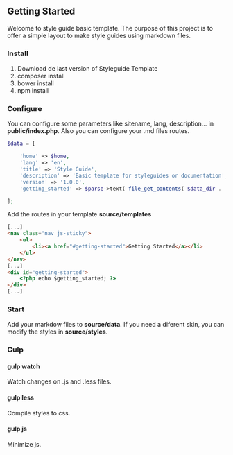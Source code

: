## Getting Started
Welcome to style guide basic template. The purpose of this project is to offer a simple layout to make style guides using markdown files.

### Install
1. Download de last version of Styleguide Template
2. composer install
3. bower install
4. npm install

### Configure
You can configure some parameters like sitename, lang, description... in **public/index.php**. Also you can configure your .md files routes.

```php
$data = [

    'home' => $home,
    'lang' => 'en',
    'title' => 'Style Guide',
    'description' => 'Basic template for styleguides or documentation',
    'version' => '1.0.0',
    'getting_started' => $parse->text( file_get_contents( $data_dir . '00_getting_started.md') ),

];
```

Add the routes in your template **source/templates**
```html
[...]
<nav class="nav js-sticky">
    <ul>
        <li><a href="#getting-started">Getting Started</a></li>
    </ul>
</nav>
[...]
<div id="getting-started">
    <?php echo $getting_started; ?>
</div>
[...]
```
### Start
Add your markdow files to **source/data**.
If you need a diferent skin, you can modify the styles in **source/styles**.

### Gulp

#### gulp watch
Watch changes on .js and .less files.

#### gulp less
Compile styles to css.

#### gulp js
Minimize js.

